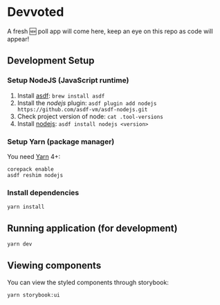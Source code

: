 # Devvoted

A fresh 🆕 poll app will come here, keep an eye on this repo as code will appear!

## Development Setup

### Setup NodeJS (JavaScript runtime)

1. Install [asdf](https://asdf-vm.com/): `brew install asdf`
2. Install the _nodejs_ plugin: `asdf plugin add nodejs https://github.com/asdf-vm/asdf-nodejs.git`
3. Check project version of node: `cat .tool-versions`
4. Install [nodejs](https://nodejs.org/en): `asdf install nodejs <version>`

### Setup Yarn (package manager)

You need [Yarn](https://yarnpkg.com/getting-started/install) 4+:

```
corepack enable
asdf reshim nodejs
```

### Install dependencies

```
yarn install
```

## Running application (for development)

```sh
yarn dev
```

## Viewing components

You can view the styled components through storybook:

```sh
yarn storybook:ui
```
